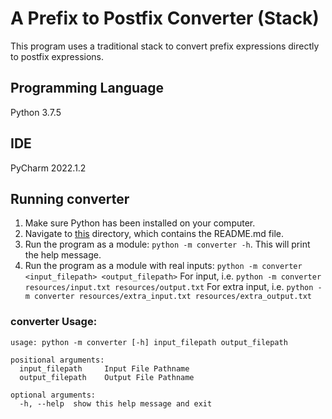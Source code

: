 # A Prefix to Postfix Converter (Stack)

This program uses a traditional stack to convert prefix expressions directly to postfix expressions.

## Programming Language

Python 3.7.5

## IDE

PyCharm 2022.1.2

## Running converter

1. Make sure Python has been installed on your computer.
2. Navigate to [this](.) directory, which contains the README.md file.
3. Run the program as a module: `python -m converter -h`. This will print the help message.
4. Run the program as a module with real inputs: `python -m converter <input_filepath> <output_filepath>`
   For input, i.e. `python -m converter resources/input.txt resources/output.txt`
   For extra input, i.e. `python -m converter resources/extra_input.txt resources/extra_output.txt`

### converter Usage:

```commandline
usage: python -m converter [-h] input_filepath output_filepath

positional arguments:
  input_filepath     Input File Pathname
  output_filepath    Output File Pathname

optional arguments:
  -h, --help  show this help message and exit
```
